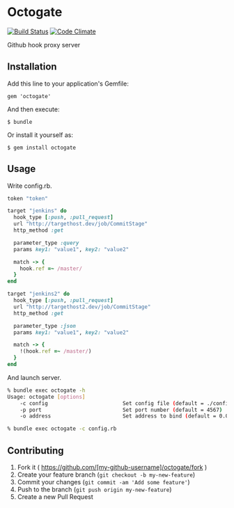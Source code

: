 # Octogate
[![Build Status](https://travis-ci.org/joker1007/octogate.png?branch=master)](https://travis-ci.org/joker1007/octogate)
[![Code Climate](https://codeclimate.com/github/joker1007/octogate.png)](https://codeclimate.com/github/joker1007/octogate)

Github hook proxy server

## Installation

Add this line to your application's Gemfile:

    gem 'octogate'

And then execute:

    $ bundle

Or install it yourself as:

    $ gem install octogate

## Usage

Write config.rb.

```ruby
token "token"

target "jenkins" do
  hook_type [:push, :pull_request]
  url "http://targethost.dev/job/CommitStage"
  http_method :get

  parameter_type :query
  params key1: "value1", key2: "value2"

  match -> {
    hook.ref =~ /master/
  }
end

target "jenkins2" do
  hook_type [:push, :pull_request]
  url "http://targethost2.dev/job/CommitStage"
  http_method :get

  parameter_type :json
  params key1: "value1", key2: "value2"

  match -> {
    !(hook.ref =~ /master/)
  }
end
```

And launch server.

```sh
% bundle exec octogate -h
Usage: octogate [options]
    -c config                        Set config file (default = ./config.rb)
    -p port                          Set port number (default = 4567)
    -o address                       Set address to bind (default = 0.0.0.0)

% bundle exec octogate -c config.rb
```

## Contributing

1. Fork it ( https://github.com/[my-github-username]/octogate/fork )
2. Create your feature branch (`git checkout -b my-new-feature`)
3. Commit your changes (`git commit -am 'Add some feature'`)
4. Push to the branch (`git push origin my-new-feature`)
5. Create a new Pull Request
